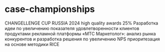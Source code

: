 # case-championships

CHANGELLENGE CUP RUSSIA 2024
 high quality awards 25%
 Разработка идеи по увеличению показателя удовлетворенности клиентов
 продуктами рекламной платформы «МТС Маркетолог»:
 анализ рынка конкурентов и разработка
 решения по увеличению NPS
 приоритезация на основе методики RICE
